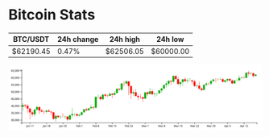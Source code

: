 # Bitcoin Stats

BTC/USDT|24h change|24h high|24h low|
|---|---|---|---|
|$62190.45|0.47%|$62506.05|$60000.00|

<img src="./chart.svg">
